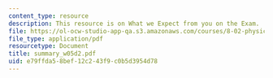 ```yaml
---
content_type: resource
description: This resource is on What we Expect from you on the Exam.
file: https://ol-ocw-studio-app-qa.s3.amazonaws.com/courses/8-02-physics-ii-electricity-and-magnetism-spring-2007/e79ffda58bef12c243f9c0b5d3954d78_summary_w05d2.pdf
file_type: application/pdf
resourcetype: Document
title: summary_w05d2.pdf
uid: e79ffda5-8bef-12c2-43f9-c0b5d3954d78
---
```

